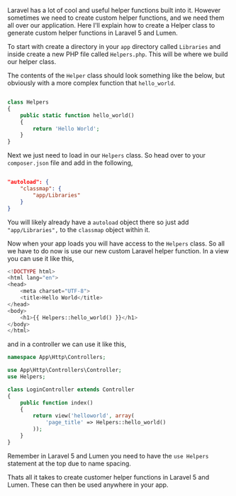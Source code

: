 Laravel has a lot of cool and useful helper functions built into it. However sometimes we need to create custom helper functions, and we need them all over our application. Here I'll explain how to create a Helper class to generate custom helper functions in Laravel 5 and Lumen. 

To start with create a directory in your `app` directory called `Libraries` and inside create a new PHP file called `Helpers.php`. This will be where we build our helper class. 

The contents of the `Helper` class should look something like the below, but obviously with a more complex function that `hello_world`.

```php

class Helpers
{
	public static function hello_world()
	{
		return 'Hello World';
	}   
}

```

Next we just need to load in our `Helpers` class. So head over to your `composer.json` file and add in the following,

```json

"autoload": {
	"classmap": {
		"app/Libraries"
	}
}

```

You will likely already have a `autoload` object there so just add `"app/Libraries",` to the `classmap` object within it. 

Now when your app loads you will have access to the `Helpers` class. So all we have to do now is use our new custom Laravel helper function. In a view you can use it like this,

```php
<!DOCTYPE html>
<html lang="en">
<head>
	<meta charset="UTF-8">
	<title>Hello World</title>
</head>
<body>
	<h1>{{ Helpers::hello_world() }}</h1>
</body>
</html>

```

and in a controller we can use it like this,

```php
namespace App\Http\Controllers;

use App\Http\Controllers\Controller;
use Helpers;

class LoginController extends Controller
{
	public function index()
	{
		return view('helloworld', array(
			'page_title' => Helpers::hello_world()
		));
	}
}
```

Remember in Laravel 5 and Lumen you need to have the `use Helpers` statement at the top due to name spacing. 

Thats all it takes to create customer helper functions in Laravel 5 and Lumen. These can then be used anywhere in your app.
